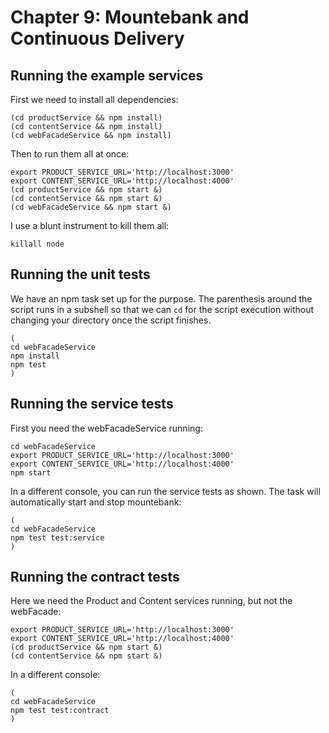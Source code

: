 # Chapter 9: Mountebank and Continuous Delivery

## Running the example services

First we need to install all dependencies:

````
(cd productService && npm install)
(cd contentService && npm install)
(cd webFacadeService && npm install)
````

Then to run them all at once:

````
export PRODUCT_SERVICE_URL='http://localhost:3000'
export CONTENT_SERVICE_URL='http://localhost:4000'
(cd productService && npm start &)
(cd contentService && npm start &)
(cd webFacadeService && npm start &)
````

I use a blunt instrument to kill them all:

````
killall node
````

## Running the unit tests

We have an npm task set up for the purpose. The parenthesis around the script
runs in a subshell so that we can `cd` for the script execution without changing
your directory once the script finishes.

````
(
cd webFacadeService
npm install
npm test
)
````

## Running the service tests

First you need the webFacadeService running:

````
cd webFacadeService
export PRODUCT_SERVICE_URL='http://localhost:3000'
export CONTENT_SERVICE_URL='http://localhost:4000'
npm start
````

In a different console, you can run the service tests as shown. The task will automatically
start and stop mountebank:

````
(
cd webFacadeService
npm test test:service
)
````

## Running the contract tests

Here we need the Product and Content services running, but not the webFacade:

````
export PRODUCT_SERVICE_URL='http://localhost:3000'
export CONTENT_SERVICE_URL='http://localhost:4000'
(cd productService && npm start &)
(cd contentService && npm start &)
````

In a different console:

````
(
cd webFacadeService
npm test test:contract
)
````
